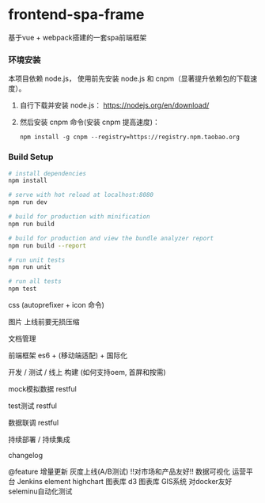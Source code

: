 # frontend-spa-frame
 基于vue + webpack搭建的一套spa前端框架

### 环境安装

 本项目依赖 node.js， 使用前先安装 node.js 和 cnpm（显著提升依赖包的下载速度）。

 1. 自行下载并安装 node.js： https://nodejs.org/en/download/

 2. 然后安装 cnpm 命令(安装 cnpm 提高速度)：

        npm install -g cnpm --registry=https://registry.npm.taobao.org

### Build Setup

``` bash
# install dependencies
npm install

# serve with hot reload at localhost:8080
npm run dev

# build for production with minification
npm run build

# build for production and view the bundle analyzer report
npm run build --report

# run unit tests
npm run unit

# run all tests
npm test
```


css (autoprefixer + icon 命令)

图片 上线前要无损压缩

文档管理

前端框架 es6 + (移动端适配) + 国际化

开发 / 测试 / 线上 构建 (如何支持oem, 首屏和按需)

mock模拟数据 restful

test测试 restful

数据联调 restful

持续部署 /  持续集成

changelog

@feature
增量更新
灰度上线(A/B测试)
!!对市场和产品友好!!
数据可视化
运营平台
Jenkins
element
highchart 图表库
d3 图表库
GIS系统
对docker友好
seleminu自动化测试
